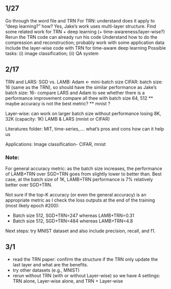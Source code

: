 ## 1/27
Go through the word file and TRN 
For TRN: understand does it apply to “deep learning?” how? Yes, Jake’s work uses multi-layer structure.
Find some related work for TRN + deep learning (+ time-awareness/layer-wise?)
Rerun the TRN code can already run his code 
Understand how to do the compression and reconstruction; probably work with some application data
Include the layer-wise code with TRN for time-aware deep learning
Possible tasks: (i) image classification; (ii) QA system

## 2/17

TRN and LARS: SGD vs. LAMB: Adam ← mini-batch size 
CIFAR:
batch size: 16 (same as the TRN), so should have the similar performance as Jake’s
batch size: 16- compare LARS and Adam to see whether there is a performance improvement
compare all thee with batch size 64, 512
                     ** maybe accuracy is not the best metric? 
                     ** mnist ?

Layer-wise: can work on larger batch size without performance losing 8K, 32K (capacity: 1K)
LAMB & LARS (mnist or CIFAR)


Literatures folder: MIT, time-series,....
what’s
pros and cons
how can it help us 


Applications: Image classification- CIFAR, mnist

### Note:
For general accuracy metric: as the batch size increases, the performance of LAMB+TRN over SGD+TRN goes from slightly lower to better than.
Best case, at the batch size of 1K, LAMB+TRN performance is 7% relatively better over SGD+TRN.

Not sure if the top-K accuracy (or even the general accuracy) is an appropriate metric as I check the loss outputs at the end of the training (most likely epoch #200):
- Batch size 512, SGD+TRN=247 whereas LAMB+TRN=0.31
- Batch size 512, SGD+TRN=484 whereas LAMB+TRN=4.8

Next steps:
try MNIST dataset and also include precision, recall, and f1.

## 3/1
- read the TRN paper: confirm the structure if the TRN only update the last layer and what are the benefits. 
- try other datasets (e.g., MNIST)
- rerun without TRN (with or without Layer-wise) so we have 4 settings: TRN alone, Layer-wise alone, and TRN + Layer-wise

